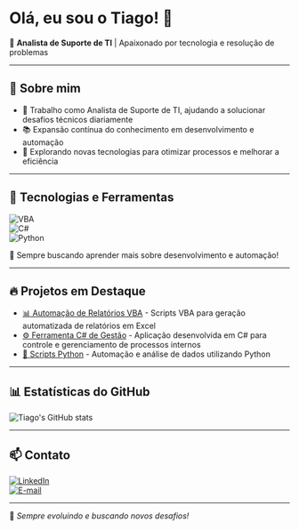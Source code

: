 # Olá, eu sou o Tiago! 👋  

🎯 **Analista de Suporte de TI** | Apaixonado por tecnologia e resolução de problemas  

---

## 🧐 Sobre mim  
- 💼 Trabalho como Analista de Suporte de TI, ajudando a solucionar desafios técnicos diariamente  
- 📚 Expansão contínua do conhecimento em desenvolvimento e automação  
- 🔎 Explorando novas tecnologias para otimizar processos e melhorar a eficiência  

---

## 🚀 Tecnologias e Ferramentas  
![VBA](https://img.shields.io/badge/-VBA-217346?style=flat&logo=microsoft-excel&logoColor=white)  
![C#](https://img.shields.io/badge/-C%23-239120?style=flat&logo=c-sharp&logoColor=white)  
![Python](https://img.shields.io/badge/-Python-3776AB?style=flat&logo=python&logoColor=white)  

📌 Sempre buscando aprender mais sobre desenvolvimento e automação!

---

## 🔥 Projetos em Destaque  
- [📊 Automação de Relatórios VBA](https://github.com/seu-usuario/projeto-vba) - Scripts VBA para geração automatizada de relatórios em Excel  
- [⚙️ Ferramenta C# de Gestão](https://github.com/seu-usuario/projeto-csharp) - Aplicação desenvolvida em C# para controle e gerenciamento de processos internos  
- [🐍 Scripts Python](https://github.com/seu-usuario/projeto-python) - Automação e análise de dados utilizando Python  

---

## 📊 Estatísticas do GitHub  
![Tiago's GitHub stats](https://github-readme-stats.vercel.app/api?username=seu-usuario&show_icons=true&theme=dark)  

---

## 📫 Contato  
[![LinkedIn](https://img.shields.io/badge/-LinkedIn-0077B5?style=flat&logo=LinkedIn&logoColor=white)](https://www.linkedin.com/in/tiago-seffrin-filippio-55b730189/)  
[![E-mail](https://img.shields.io/badge/-Email-D14836?style=flat&logo=Gmail&logoColor=white)](mailto:seffrin.ts@gmail.com)  

---

🚀 _Sempre evoluindo e buscando novos desafios!_  
